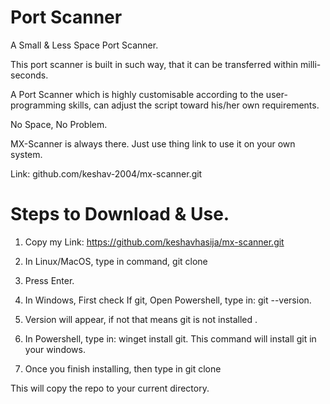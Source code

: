
# Port Scanner

A Small & Less Space Port Scanner.

This port scanner is built in such way, that it can be transferred within milli-seconds.

A Port Scanner which is highly customisable according to the user-programming skills, can adjust the script toward his/her own requirements.

No Space, No Problem.

MX-Scanner is always there. Just use thing link to use it on your own system.

Link: github.com/keshav-2004/mx-scanner.git

# Steps to Download & Use.

1. Copy my Link: https://github.com/keshavhasija/mx-scanner.git

2. In Linux/MacOS, type in command, git clone <link>

3. Press Enter.

4. In Windows, First check If git, Open Powershell, type in: git --version.

5. Version will appear, if not that means git is not installed .

6. In Powershell, type in: winget install git. This command will install git in your windows.

7. Once you finish installing, then type in git clone <link>

This will copy the repo to your current directory.

